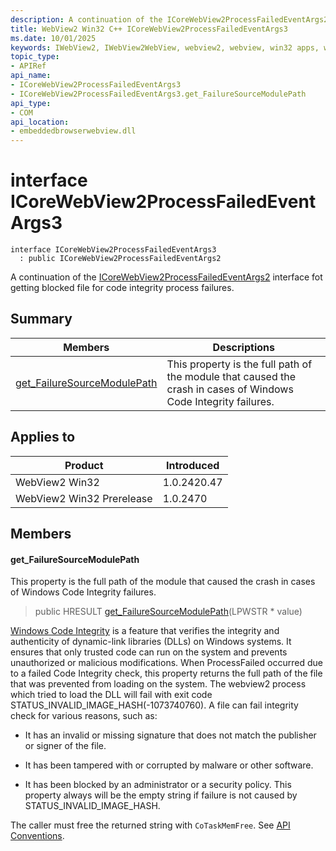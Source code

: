 ```yaml
---
description: A continuation of the ICoreWebView2ProcessFailedEventArgs2 interface fot getting blocked file for code integrity process failures.
title: WebView2 Win32 C++ ICoreWebView2ProcessFailedEventArgs3
ms.date: 10/01/2025
keywords: IWebView2, IWebView2WebView, webview2, webview, win32 apps, win32, edge, ICoreWebView2, ICoreWebView2Controller, browser control, edge html, ICoreWebView2ProcessFailedEventArgs3
topic_type: 
- APIRef
api_name:
- ICoreWebView2ProcessFailedEventArgs3
- ICoreWebView2ProcessFailedEventArgs3.get_FailureSourceModulePath
api_type:
- COM
api_location:
- embeddedbrowserwebview.dll
---
```


# interface ICoreWebView2ProcessFailedEventArgs3

```
interface ICoreWebView2ProcessFailedEventArgs3
  : public ICoreWebView2ProcessFailedEventArgs2
```

A continuation of the [ICoreWebView2ProcessFailedEventArgs2](icorewebview2processfailedeventargs2.md#icorewebview2processfailedeventargs2) interface fot getting blocked file for code integrity process failures.

## Summary

 Members                        | Descriptions
--------------------------------|---------------------------------------------
[get_FailureSourceModulePath](#get_failuresourcemodulepath) | This property is the full path of the module that caused the crash in cases of Windows Code Integrity failures.

## Applies to

Product                         | Introduced
--------------------------------|---------------------------------------------
WebView2 Win32            |    1.0.2420.47
WebView2 Win32 Prerelease |    1.0.2470

## Members

#### get_FailureSourceModulePath

This property is the full path of the module that caused the crash in cases of Windows Code Integrity failures.

> public HRESULT [get_FailureSourceModulePath](#get_failuresourcemodulepath)(LPWSTR * value)

[Windows Code Integrity](/mem/intune/user-help/you-need-to-enable-code-integrity) is a feature that verifies the integrity and authenticity of dynamic-link libraries (DLLs) on Windows systems. It ensures that only trusted code can run on the system and prevents unauthorized or malicious modifications. When ProcessFailed occurred due to a failed Code Integrity check, this property returns the full path of the file that was prevented from loading on the system. The webview2 process which tried to load the DLL will fail with exit code STATUS_INVALID_IMAGE_HASH(-1073740760). A file can fail integrity check for various reasons, such as:

* It has an invalid or missing signature that does not match the publisher or signer of the file.

* It has been tampered with or corrupted by malware or other software.

* It has been blocked by an administrator or a security policy. This property always will be the empty string if failure is not caused by STATUS_INVALID_IMAGE_HASH.

The caller must free the returned string with `CoTaskMemFree`. See [API Conventions](/microsoft-edge/webview2/concepts/win32-api-conventions#strings).


